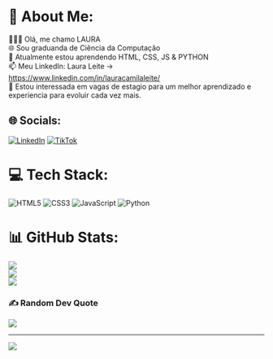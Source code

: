 # 💫 About Me:
👩🏻‍💻 Olá, me chamo LAURA<br>🌐 Sou graduanda de Ciência da Computação<br>🌱 Atualmente estou aprendendo HTML, CSS, JS & PYTHON<br>📫 Meu LinkedIn: Laura Leite -> https://www.linkedin.com/in/lauracamilaleite/<br>👀 Estou interessada em vagas de estagio para um melhor aprendizado e experiencia para evoluir cada vez mais.


## 🌐 Socials:
[![LinkedIn](https://img.shields.io/badge/LinkedIn-%230077B5.svg?logo=linkedin&logoColor=white)](https://linkedin.com/in/https://www.linkedin.com/in/lauracamilaleite/) [![TikTok](https://img.shields.io/badge/TikTok-%23000000.svg?logo=TikTok&logoColor=white)](https://tiktok.com/@https://www.tiktok.com/@lauragpse?is_from_webapp=1&sender_device=pc) 

# 💻 Tech Stack:
![HTML5](https://img.shields.io/badge/html5-%23E34F26.svg?style=for-the-badge&logo=html5&logoColor=white) ![CSS3](https://img.shields.io/badge/css3-%231572B6.svg?style=for-the-badge&logo=css3&logoColor=white) ![JavaScript](https://img.shields.io/badge/javascript-%23323330.svg?style=for-the-badge&logo=javascript&logoColor=%23F7DF1E) ![Python](https://img.shields.io/badge/python-3670A0?style=for-the-badge&logo=python&logoColor=ffdd54)
# 📊 GitHub Stats:
![](https://github-readme-stats.vercel.app/api?username=Lauragpse&theme=synthwave&hide_border=false&include_all_commits=false&count_private=false)<br/>
![](https://github-readme-streak-stats.herokuapp.com/?user=Lauragpse&theme=synthwave&hide_border=false)<br/>
![](https://github-readme-stats.vercel.app/api/top-langs/?username=Lauragpse&theme=synthwave&hide_border=false&include_all_commits=false&count_private=false&layout=compact)

### ✍️ Random Dev Quote
![](https://quotes-github-readme.vercel.app/api?type=horizontal&theme=radical)

---
[![](https://visitcount.itsvg.in/api?id=Lauragpse&icon=7&color=11)](https://visitcount.itsvg.in)

<!-- Proudly created with GPRM ( https://gprm.itsvg.in ) -->
<!---
Lauragpse/Lauragpse is a ✨ special ✨ repository because its `README.md` (this file) appears on your GitHub profile.
You can click the Preview link to take a look at your changes.
--->
